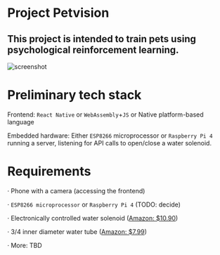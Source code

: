 # Project Petvision

## This project is intended to train pets using psychological reinforcement learning.

![screenshot](https://i.ibb.co/yfRQVjp/image.png)

# Preliminary tech stack

Frontend: `React Native` or `WebAssembly`+`JS` or Native platform-based language

Embedded hardware: Either `ESP8266` microprocessor or `Raspberry Pi 4` running a server, listening for API calls to open/close a water solenoid.


# Requirements

&middot; Phone with a camera (accessing the frontend)

&middot; `ESP8266 microprocessor` or `Raspberry Pi 4` (TODO: decide)

&middot; Electronically controlled water solenoid ([Amazon: $10.90](https://smile.amazon.com/Fankerba-Solenoid-Normally-Closed-0-8mpa/dp/B078ZHBN7H/ref=sr_1_5?dchild=1&keywords=electric+solenoid+valve+raspberry+pi&qid=1632514081&sr=8-5))

&middot; 3/4 inner diameter water tube ([Amazon: $7.99](https://smile.amazon.com/Quickun-Lightweight-Tubing-Plastic-Flexible/dp/B08XXNR43G/ref=sr_1_2?dchild=1&keywords=3%2F4%2Bwater%2Btube&qid=1632514310&refinements=p_85%3A2470955011&rnid=2470954011&rps=1&sr=8-2&th=1))

&middot; More: TBD
